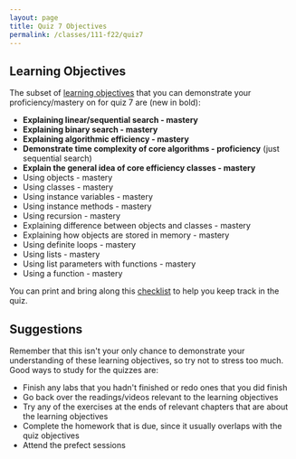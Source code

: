```yaml
---
layout: page
title: Quiz 7 Objectives
permalink: /classes/111-f22/quiz7
---
```


## Learning Objectives
The subset of [learning objectives](quizzes-overview) that you can demonstrate your proficiency/mastery on for quiz 7 are (new in bold):

* **Explaining linear/sequential search - mastery**
* **Explaining binary search - mastery**
* **Explaining algorithmic efficiency - mastery**
* **Demonstrate time complexity of core algorithms - proficiency** (just sequential search)
* **Explain the general idea of core efficiency classes - mastery**
* Using objects - mastery
* Using classes - mastery
* Using instance variables - mastery
* Using instance methods - mastery
* Using recursion - mastery
* Explaining difference between objects and classes - mastery
* Explaining how objects are stored in memory - mastery
* Using definite loops - mastery
* Using lists - mastery
* Using list parameters with functions - mastery
* Using a function - mastery


You can print and bring along this [checklist](https://docs.google.com/document/d/1_Mw-L-SGnsdj-CvTonaMAwnhf5Bq62ojR33mKduQXGQ/edit?usp=sharing) to help you keep track in the quiz.

## Suggestions
Remember that this isn't your only chance to demonstrate your understanding of these learning objectives, so try not to stress too much.
Good ways to study for the quizzes are:
* Finish any labs that you hadn't finished or redo ones that you did finish
* Go back over the readings/videos relevant to the learning objectives
* Try any of the exercises at the ends of relevant chapters that are about the learning objectives
* Complete the homework that is due, since it usually overlaps with the quiz objectives
* Attend the prefect sessions